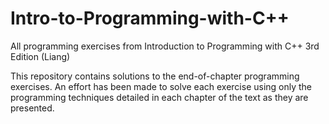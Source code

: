 # Intro-to-Programming-with-C++
All programming exercises from Introduction to Programming with C++ 3rd Edition (Liang) 

This repository contains solutions to the end-of-chapter programming exercises. An effort has been made to solve each exercise using only the programming techniques detailed in each chapter of the text as they are presented. 
